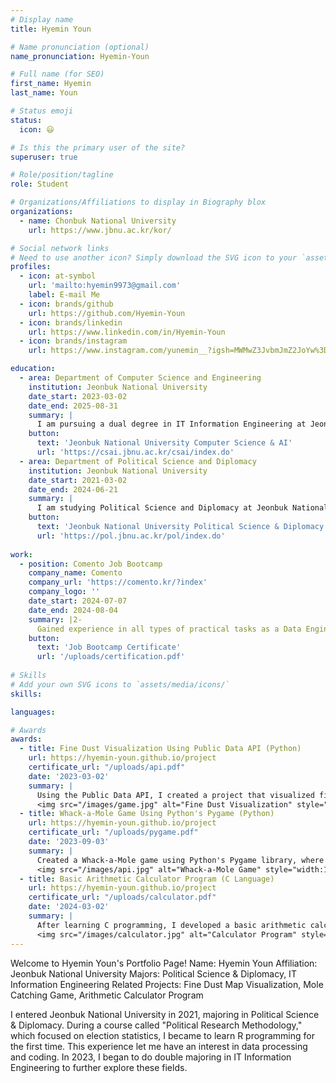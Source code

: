 ```yaml
--- 
# Display name
title: Hyemin Youn

# Name pronunciation (optional)
name_pronunciation: Hyemin-Youn

# Full name (for SEO)
first_name: Hyemin
last_name: Youn

# Status emoji
status:
  icon: 😃

# Is this the primary user of the site?
superuser: true

# Role/position/tagline
role: Student

# Organizations/Affiliations to display in Biography blox
organizations:
  - name: Chonbuk National University
    url: https://www.jbnu.ac.kr/kor/

# Social network links
# Need to use another icon? Simply download the SVG icon to your `assets/media/icons/` folder.
profiles:
  - icon: at-symbol
    url: 'mailto:hyemin9973@gmail.com'
    label: E-mail Me
  - icon: brands/github
    url: https://github.com/Hyemin-Youn
  - icon: brands/linkedin
    url: https://www.linkedin.com/in/Hyemin-Youn
  - icon: brands/instagram
    url: https://www.instagram.com/yunemin__?igsh=MWMwZ3JvbmJmZ2JoYw%3D%3D&utm_source=qr

education:
  - area: Department of Computer Science and Engineering
    institution: Jeonbuk National University
    date_start: 2023-03-02
    date_end: 2025-08-31
    summary: |
      I am pursuing a dual degree in IT Information Engineering at Jeonbuk National University.
    button:
      text: 'Jeonbuk National University Computer Science & AI'
      url: 'https://csai.jbnu.ac.kr/csai/index.do'
  - area: Department of Political Science and Diplomacy
    institution: Jeonbuk National University
    date_start: 2021-03-02
    date_end: 2024-06-21
    summary: |
      I am studying Political Science and Diplomacy at Jeonbuk National University.
    button:
      text: 'Jeonbuk National University Political Science & Diplomacy'
      url: 'https://pol.jbnu.ac.kr/pol/index.do'
  
work:
  - position: Comento Job Bootcamp
    company_name: Comento
    company_url: 'https://comento.kr/?index'
    company_logo: ''
    date_start: 2024-07-07
    date_end: 2024-08-04
    summary: |2-
      Gained experience in all types of practical tasks as a Data Engineer and explored career strategies. This experience inspired me to aspire to become a DBA.
    button:
      text: 'Job Bootcamp Certificate'
      url: '/uploads/certification.pdf'
    
# Skills
# Add your own SVG icons to `assets/media/icons/`
skills:

languages:

# Awards
awards:
  - title: Fine Dust Visualization Using Public Data API (Python)
    url: https://hyemin-youn.github.io/project
    certificate_url: "/uploads/api.pdf"
    date: '2023-03-02'
    summary: |
      Using the Public Data API, I created a project that visualized fine dust concentration across South Korea, divided into 8 regions. Python was the language used for this project.
      <img src="/images/game.jpg" alt="Fine Dust Visualization" style="width:100%; border-radius: 10px;">
  - title: Whack-a-Mole Game Using Python's Pygame (Python)
    url: https://hyemin-youn.github.io/project
    certificate_url: "/uploads/pygame.pdf"
    date: '2023-09-03'
    summary: |
      Created a Whack-a-Mole game using Python's Pygame library, where players move the character using arrow keys to avoid moles.
      <img src="/images/api.jpg" alt="Whack-a-Mole Game" style="width:100%; border-radius: 10px;">
  - title: Basic Arithmetic Calculator Program (C Language)
    url: https://hyemin-youn.github.io/project
    certificate_url: "/uploads/calculator.pdf"
    date: '2024-03-02'
    summary: |
      After learning C programming, I developed a basic arithmetic calculator that performs operations based on user input in the console.
      <img src="/images/calculator.jpg" alt="Calculator Program" style="width:100%; border-radius: 10px;">
---
```



Welcome to Hyemin Youn's Portfolio Page!
Name: Hyemin Youn
Affiliation: Jeonbuk National University
Majors: Political Science & Diplomacy, IT Information Engineering
Related Projects: Fine Dust Map Visualization, Mole Catching Game, Arithmetic Calculator Program

I entered Jeonbuk National University in 2021, majoring in Political Science & Diplomacy. During a course called "Political Research Methodology," which focused on election statistics, I became to learn R programming for the first time. This experience let me have an interest in data processing and coding. In 2023, I began to do double majoring in IT Information Engineering to further explore these fields.


